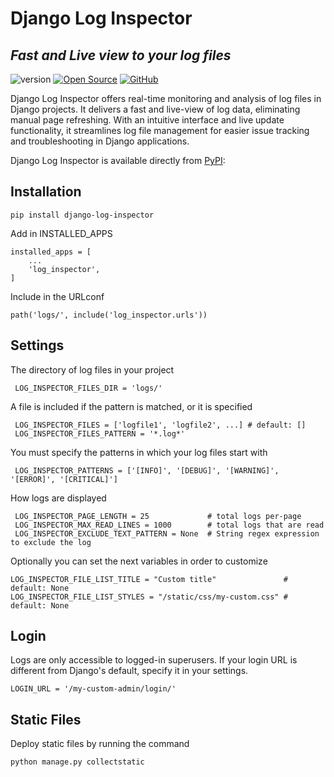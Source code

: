 # Django Log Inspector

## _Fast and Live view to your log files_

![version](https://img.shields.io/badge/version-0.0.8-blue.svg)
[![Open Source](https://badges.frapsoft.com/os/v1/open-source.svg?v=103)](https://opensource.org/)
<a href="https://github.com/peyzor/django-log-inspector"><img src="https://img.shields.io/badge/GitHub-100000?style=for-the-badge&logo=github&logoColor=white" alt="GitHub"/></a>

Django Log Inspector offers real-time monitoring and analysis of log files in Django projects.
It delivers a fast and live-view of log data, eliminating manual page refreshing.
With an intuitive interface and live update functionality, it streamlines log file management for easier issue tracking
and troubleshooting in Django applications.

Django Log Inspector is available directly from <a href="https://pypi.org/project/django-log-inspector/">PyPI</a>:

## Installation

```
pip install django-log-inspector
``` 

Add in INSTALLED_APPS

```
installed_apps = [
    ...
    'log_inspector',
]
```

Include in the URLconf

```
path('logs/', include('log_inspector.urls'))
```

## Settings

The directory of log files in your project

```
 LOG_INSPECTOR_FILES_DIR = 'logs/'
```

A file is included if the pattern is matched, or it is specified

```
 LOG_INSPECTOR_FILES = ['logfile1', 'logfile2', ...] # default: []
 LOG_INSPECTOR_FILES_PATTERN = '*.log*'            
```

You must specify the patterns in which your log files start with

```
 LOG_INSPECTOR_PATTERNS = ['[INFO]', '[DEBUG]', '[WARNING]', '[ERROR]', '[CRITICAL]']
```

How logs are displayed

```
 LOG_INSPECTOR_PAGE_LENGTH = 25             # total logs per-page
 LOG_INSPECTOR_MAX_READ_LINES = 1000        # total logs that are read
 LOG_INSPECTOR_EXCLUDE_TEXT_PATTERN = None  # String regex expression to exclude the log
```

Optionally you can set the next variables in order to customize

```
LOG_INSPECTOR_FILE_LIST_TITLE = "Custom title"               # default: None
LOG_INSPECTOR_FILE_LIST_STYLES = "/static/css/my-custom.css" # default: None
```

## Login

Logs are only accessible to logged-in superusers.
If your login URL is different from Django's default, specify it in your settings.

```
LOGIN_URL = '/my-custom-admin/login/'
```

## Static Files
Deploy static files by running the command
```
python manage.py collectstatic
```